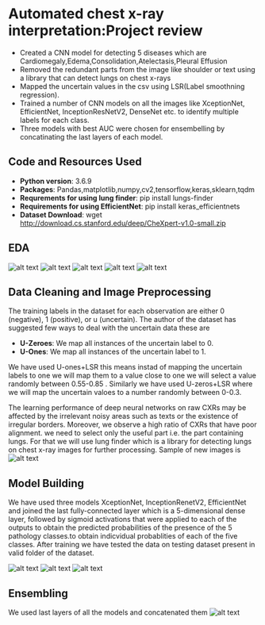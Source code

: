 # Automated chest x-ray interpretation:Project review
* Created a CNN model for detecting 5 diseases which are Cardiomegaly,Edema,Consolidation,Atelectasis,Pleural Effusion
* Removed the redundant parts from the image like shoulder or text using a library that can detect lungs on chest x-rays
* Mapped the uncertain values in the csv using LSR(Label smoothning regression).
* Trained a number of CNN models on all the images like XceptionNet, EfficientNet, InceptionResNetV2, DenseNet etc. to identify multiple labels for each class.
* Three models with best AUC were chosen for ensembelling by concatinating the last layers of each model.
## Code and Resources Used
* **Python version**: 3.6.9
* **Packages**: Pandas,matplotlib,numpy,cv2,tensorflow,keras,sklearn,tqdm
* **Requrements for using lung finder**: pip install lungs-finder
* **Requirements for using EfficientNet**: pip install keras_efficientnets
* **Dataset Download**: wget http://download.cs.stanford.edu/deep/CheXpert-v1.0-small.zip
## EDA 
![alt text](https://github.com/nins15/Automated-chest-x-ray-interpretation/blob/master/structureofdirectory.png "Structure of dataset directory")
![alt text](https://github.com/nins15/Automated-chest-x-ray-interpretation/blob/master/original%20images(1).png "Sample of images")
![alt text](https://github.com/nins15/Automated-chest-x-ray-interpretation/blob/master/Distribution%20of%20size.png "Size distribution of images")
![alt text](https://github.com/nins15/Automated-chest-x-ray-interpretation/blob/master/Distribution%20according%20to%20diseases.png "Distribution according to diseases")
![alt text](https://github.com/nins15/Automated-chest-x-ray-interpretation/blob/master/Percentageofnullvalues.png "Percentage of null values")

## Data Cleaning and Image Preprocessing
The training labels in the dataset for each observation are either 0 (negative), 1 (positive), or u (uncertain). The author of the dataset has suggested few ways to deal with the uncertain data these are 
* **U-Zeroes**: We map all instances of the uncertain label to 0.
* **U-Ones**: We map all instances of the uncertain label to 1.

We have used U-ones+LSR this means instad of mapping the uncertain labels to one we will map them to a value close to one we will select a value randomly between 0.55-0.85 . Similarly we have used U-zeros+LSR where we will map the uncertain valoes to a number randomly between 0-0.3.

The learning performance of deep neural networks on raw CXRs may be affected by the irrelevant noisy areas such as texts or the existence of irregular borders. Moreover, we observe a high ratio of CXRs that have poor alignment. we need to select only the useful part i.e. the part containing lungs. For that we will use lung finder which is a library for detecting lungs on chest x-ray images for further processing.
Sample of new images is
![alt text](https://github.com/nins15/Automated-chest-x-ray-interpretation/blob/master/lungfinder.png "Lung finder")

## Model Building

We have used three models XceptionNet, InceptionRenetV2, EfficientNet and joined the last fully-connected layer which is a 5-dimensional dense layer, followed by sigmoid activations that were applied to each of the outputs to obtain the predicted probabilities of the presence of the 5 pathology classes.to obtain indicvidual probablities of each of the five classes. After training we have tested the data on testing dataset present in valid folder of the dataset.


![alt text](https://github.com/nins15/Automated-chest-x-ray-interpretation/blob/master/Xception.png "Xception")
![alt text](https://github.com/nins15/Automated-chest-x-ray-interpretation/blob/master/EfficientnetAUCcurve.png "Efficientnet")
![alt text](https://github.com/nins15/Automated-chest-x-ray-interpretation/blob/master/Inceptionbestauccurve.png "Inception")


## Ensembling
We used last layers of all the models and concatenated them
![alt text](https://github.com/nins15/Automated-chest-x-ray-interpretation/blob/master/Ensembleimage.png "Ensemble")
